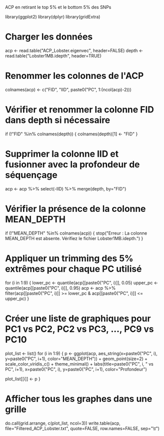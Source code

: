 ACP en retirant le top 5% et le bottom 5% des SNPs

library(ggplot2)
library(dplyr)
library(gridExtra)

# Charger les données
acp <- read.table("ACP_Lobster.eigenvec", header=FALSE)
depth <- read.table("Lobster1MB.idepth", header=TRUE)

# Renommer les colonnes de l'ACP
colnames(acp) <- c("FID", "IID", paste0("PC", 1:(ncol(acp)-2)))

# Vérifier et renommer la colonne FID dans depth si nécessaire
if (!"FID" %in% colnames(depth)) {
  colnames(depth)[1] <- "FID"
}

# Supprimer la colonne IID et fusionner avec la profondeur de séquençage
acp <- acp %>% select(-IID) %>% merge(depth, by="FID")

# Vérifier la présence de la colonne MEAN_DEPTH
if (!"MEAN_DEPTH" %in% colnames(acp)) {
  stop("Erreur : La colonne MEAN_DEPTH est absente. Vérifiez le fichier Lobster1MB.idepth.")
}

# Appliquer un trimming des 5% extrêmes pour chaque PC utilisé
for (i in 1:9) {
  lower_pc <- quantile(acp[[paste0("PC", i)]], 0.05)
  upper_pc <- quantile(acp[[paste0("PC", i)]], 0.95)
  acp <- acp %>% filter(acp[[paste0("PC", i)]] >= lower_pc & acp[[paste0("PC", i)]] <= upper_pc)
}

# Créer une liste de graphiques pour PC1 vs PC2, PC2 vs PC3, ..., PC9 vs PC10
plot_list <- list()
for (i in 1:9) {
  p <- ggplot(acp, aes_string(x=paste0("PC", i), y=paste0("PC", i+1), color="MEAN_DEPTH")) +
    geom_point(size=2) +
    scale_color_viridis_c() +
    theme_minimal() +
    labs(title=paste0("PC", i, " vs PC", i+1),
         x=paste0("PC", i), 
         y=paste0("PC", i+1),
         color="Profondeur")
  
  plot_list[[i]] <- p
}

# Afficher tous les graphes dans une grille
do.call(grid.arrange, c(plot_list, ncol=3))
write.table(acp, file="Filtered_ACP_Lobster.txt", quote=FALSE, row.names=FALSE, sep="\t")
